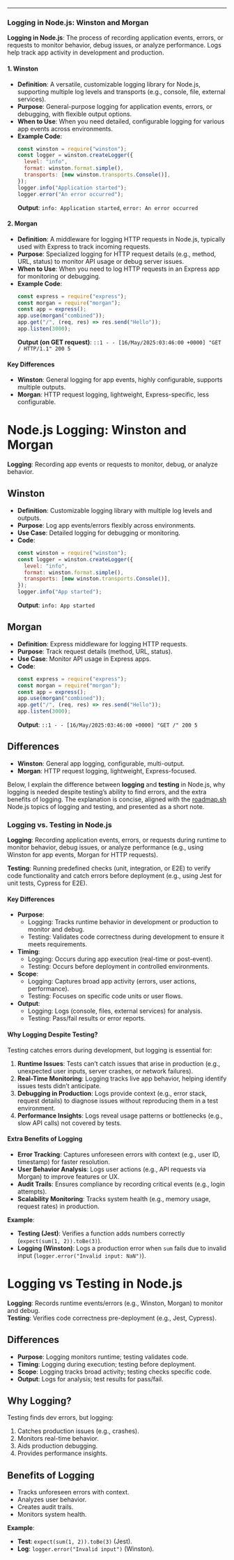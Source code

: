 
--- 

### Logging in Node.js: Winston and Morgan

**Logging in Node.js**: The process of recording application events, errors, or requests to monitor behavior, debug issues, or analyze performance. Logs help track app activity in development and production.

#### 1. Winston
- **Definition**: A versatile, customizable logging library for Node.js, supporting multiple log levels and transports (e.g., console, file, external services).
- **Purpose**: General-purpose logging for application events, errors, or debugging, with flexible output options.
- **When to Use**: When you need detailed, configurable logging for various app events across environments.
- **Example Code**:
  ```javascript
  const winston = require("winston");
  const logger = winston.createLogger({
    level: "info",
    format: winston.format.simple(),
    transports: [new winston.transports.Console()],
  });
  logger.info("Application started");
  logger.error("An error occurred");
  ```
  **Output**: `info: Application started`, `error: An error occurred`

#### 2. Morgan
- **Definition**: A middleware for logging HTTP requests in Node.js, typically used with Express to track incoming requests.
- **Purpose**: Specialized logging for HTTP request details (e.g., method, URL, status) to monitor API usage or debug server issues.
- **When to Use**: When you need to log HTTP requests in an Express app for monitoring or debugging.
- **Example Code**:
  ```javascript
  const express = require("express");
  const morgan = require("morgan");
  const app = express();
  app.use(morgan("combined"));
  app.get("/", (req, res) => res.send("Hello"));
  app.listen(3000);
  ```
  **Output (on GET request)**: `::1 - - [16/May/2025:03:46:00 +0000] "GET / HTTP/1.1" 200 5`

#### Key Differences
- **Winston**: General logging for app events, highly configurable, supports multiple outputs.  
- **Morgan**: HTTP request logging, lightweight, Express-specific, less configurable.


# Node.js Logging: Winston and Morgan

**Logging**: Recording app events or requests to monitor, debug, or analyze behavior.

## Winston
- **Definition**: Customizable logging library with multiple log levels and outputs.  
- **Purpose**: Log app events/errors flexibly across environments.  
- **Use Case**: Detailed logging for debugging or monitoring.  
- **Code**:
  ```javascript
  const winston = require("winston");
  const logger = winston.createLogger({
    level: "info",
    format: winston.format.simple(),
    transports: [new winston.transports.Console()],
  });
  logger.info("App started");
  ```
  **Output**: `info: App started`

## Morgan
- **Definition**: Express middleware for logging HTTP requests.  
- **Purpose**: Track request details (method, URL, status).  
- **Use Case**: Monitor API usage in Express apps.  
- **Code**:
  ```javascript
  const express = require("express");
  const morgan = require("morgan");
  const app = express();
  app.use(morgan("combined"));
  app.get("/", (req, res) => res.send("Hello"));
  app.listen(3000);
  ```
  **Output**: `::1 - - [16/May/2025:03:46:00 +0000] "GET /" 200 5`

## Differences
- **Winston**: General app logging, configurable, multi-output.  
- **Morgan**: HTTP request logging, lightweight, Express-focused.

Below, I explain the difference between **logging** and **testing** in Node.js, why logging is needed despite testing’s ability to find errors, and the extra benefits of logging. The explanation is concise, aligned with the [roadmap.sh](https://roadmap.sh) Node.js topics of logging and testing, and presented as a short note.

### Logging vs. Testing in Node.js

**Logging**: Recording application events, errors, or requests during runtime to monitor behavior, debug issues, or analyze performance (e.g., using Winston for app events, Morgan for HTTP requests).

**Testing**: Running predefined checks (unit, integration, or E2E) to verify code functionality and catch errors before deployment (e.g., using Jest for unit tests, Cypress for E2E).

#### Key Differences
- **Purpose**: 
  - Logging: Tracks runtime behavior in development or production to monitor and debug.
  - Testing: Validates code correctness during development to ensure it meets requirements.
- **Timing**: 
  - Logging: Occurs during app execution (real-time or post-event).
  - Testing: Occurs before deployment in controlled environments.
- **Scope**: 
  - Logging: Captures broad app activity (errors, user actions, performance).
  - Testing: Focuses on specific code units or user flows.
- **Output**: 
  - Logging: Logs (console, files, external services) for analysis.
  - Testing: Pass/fail results or error reports.

#### Why Logging Despite Testing?
Testing catches errors during development, but logging is essential for:
1. **Runtime Issues**: Tests can’t catch issues that arise in production (e.g., unexpected user inputs, server crashes, or network failures).
2. **Real-Time Monitoring**: Logging tracks live app behavior, helping identify issues tests didn’t anticipate.
3. **Debugging in Production**: Logs provide context (e.g., error stack, request details) to diagnose issues without reproducing them in a test environment.
4. **Performance Insights**: Logs reveal usage patterns or bottlenecks (e.g., slow API calls) not covered by tests.

#### Extra Benefits of Logging
- **Error Tracking**: Captures unforeseen errors with context (e.g., user ID, timestamp) for faster resolution.
- **User Behavior Analysis**: Logs user actions (e.g., API requests via Morgan) to improve features or UX.
- **Audit Trails**: Ensures compliance by recording critical events (e.g., login attempts).
- **Scalability Monitoring**: Tracks system health (e.g., memory usage, request rates) in production.

**Example**:
- **Testing (Jest)**: Verifies a function adds numbers correctly (`expect(sum(1, 2)).toBe(3)`).
- **Logging (Winston)**: Logs a production error when `sum` fails due to invalid input (`logger.error("Invalid input: NaN")`).


# Logging vs Testing in Node.js

**Logging**: Records runtime events/errors (e.g., Winston, Morgan) to monitor and debug.  
**Testing**: Verifies code correctness pre-deployment (e.g., Jest, Cypress).

## Differences
- **Purpose**: Logging monitors runtime; testing validates code.  
- **Timing**: Logging during execution; testing before deployment.  
- **Scope**: Logging tracks broad activity; testing checks specific code.  
- **Output**: Logs for analysis; test results for pass/fail.

## Why Logging?
Testing finds dev errors, but logging:  
1. Catches production issues (e.g., crashes).  
2. Monitors real-time behavior.  
3. Aids production debugging.  
4. Provides performance insights.

## Benefits of Logging
- Tracks unforeseen errors with context.  
- Analyzes user behavior.  
- Creates audit trails.  
- Monitors system health.

**Example**:  
- **Test**: `expect(sum(1, 2)).toBe(3)` (Jest).  
- **Log**: `logger.error("Invalid input")` (Winston).

